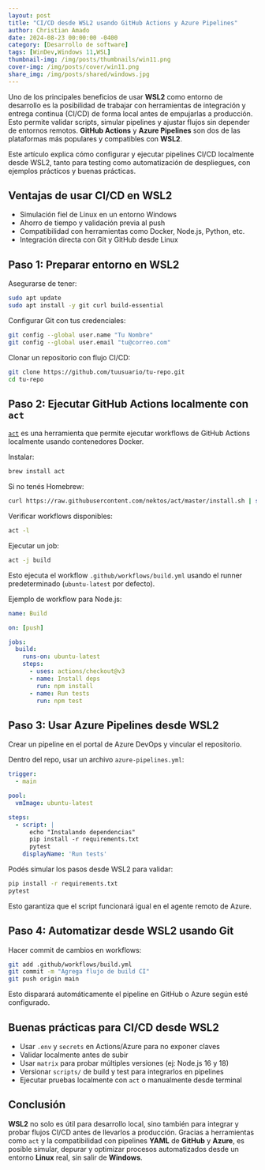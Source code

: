 ```yaml
---
layout: post
title: "CI/CD desde WSL2 usando GitHub Actions y Azure Pipelines"
author: Christian Amado
date: 2024-08-23 00:00:00 -0400
category: [Desarrollo de software]
tags: [WinDev,Windows 11,WSL]
thumbnail-img: /img/posts/thumbnails/win11.png
cover-img: /img/posts/cover/win11.png
share_img: /img/posts/shared/windows.jpg
---
```


Uno de los principales beneficios de usar **WSL2** como entorno de desarrollo es la posibilidad de trabajar con herramientas de integración y entrega continua (CI/CD) de forma local antes de empujarlas a producción. Esto permite validar scripts, simular pipelines y ajustar flujos sin depender de entornos remotos. **GitHub Actions** y **Azure Pipelines** son dos de las plataformas más populares y compatibles con **WSL2**.

Este artículo explica cómo configurar y ejecutar pipelines CI/CD localmente desde WSL2, tanto para testing como automatización de despliegues, con ejemplos prácticos y buenas prácticas.

<!--more-->

## Ventajas de usar CI/CD en WSL2

- Simulación fiel de Linux en un entorno Windows
- Ahorro de tiempo y validación previa al push
- Compatibilidad con herramientas como Docker, Node.js, Python, etc.
- Integración directa con Git y GitHub desde Linux

## Paso 1: Preparar entorno en WSL2

Asegurarse de tener:

```bash
sudo apt update
sudo apt install -y git curl build-essential
```

Configurar Git con tus credenciales:

```bash
git config --global user.name "Tu Nombre"
git config --global user.email "tu@correo.com"
```

Clonar un repositorio con flujo CI/CD:

```bash
git clone https://github.com/tuusuario/tu-repo.git
cd tu-repo
```

## Paso 2: Ejecutar GitHub Actions localmente con `act`

[`act`](https://github.com/nektos/act) es una herramienta que permite ejecutar workflows de GitHub Actions localmente usando contenedores Docker.

Instalar:

```bash
brew install act
```

Si no tenés Homebrew:

```bash
curl https://raw.githubusercontent.com/nektos/act/master/install.sh | sudo bash
```

Verificar workflows disponibles:

```bash
act -l
```

Ejecutar un job:

```bash
act -j build
```

Esto ejecuta el workflow `.github/workflows/build.yml` usando el runner predeterminado (`ubuntu-latest` por defecto).

Ejemplo de workflow para Node.js:

```yaml
name: Build

on: [push]

jobs:
  build:
    runs-on: ubuntu-latest
    steps:
      - uses: actions/checkout@v3
      - name: Install deps
        run: npm install
      - name: Run tests
        run: npm test
```

## Paso 3: Usar Azure Pipelines desde WSL2

Crear un pipeline en el portal de Azure DevOps y vincular el repositorio.

Dentro del repo, usar un archivo `azure-pipelines.yml`:

```yaml
trigger:
  - main

pool:
  vmImage: ubuntu-latest

steps:
  - script: |
      echo "Instalando dependencias"
      pip install -r requirements.txt
      pytest
    displayName: 'Run tests'
```

Podés simular los pasos desde WSL2 para validar:

```bash
pip install -r requirements.txt
pytest
```

Esto garantiza que el script funcionará igual en el agente remoto de Azure.

## Paso 4: Automatizar desde WSL2 usando Git

Hacer commit de cambios en workflows:

```bash
git add .github/workflows/build.yml
git commit -m "Agrega flujo de build CI"
git push origin main
```

Esto disparará automáticamente el pipeline en GitHub o Azure según esté configurado.

## Buenas prácticas para CI/CD desde WSL2

- Usar `.env` y `secrets` en Actions/Azure para no exponer claves
- Validar localmente antes de subir
- Usar `matrix` para probar múltiples versiones (ej: Node.js 16 y 18)
- Versionar `scripts/` de build y test para integrarlos en pipelines
- Ejecutar pruebas localmente con `act` o manualmente desde terminal

## Conclusión

**WSL2** no solo es útil para desarrollo local, sino también para integrar y probar flujos CI/CD antes de llevarlos a producción. Gracias a herramientas como `act` y la compatibilidad con pipelines **YAML** de **GitHub** y **Azure**, es posible simular, depurar y optimizar procesos automatizados desde un entorno **Linux** real, sin salir de **Windows**.